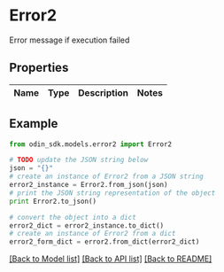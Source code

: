 # Error2

Error message if execution failed

## Properties

Name | Type | Description | Notes
------------ | ------------- | ------------- | -------------

## Example

```python
from odin_sdk.models.error2 import Error2

# TODO update the JSON string below
json = "{}"
# create an instance of Error2 from a JSON string
error2_instance = Error2.from_json(json)
# print the JSON string representation of the object
print Error2.to_json()

# convert the object into a dict
error2_dict = error2_instance.to_dict()
# create an instance of Error2 from a dict
error2_form_dict = error2.from_dict(error2_dict)
```
[[Back to Model list]](../README.md#documentation-for-models) [[Back to API list]](../README.md#documentation-for-api-endpoints) [[Back to README]](../README.md)



